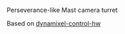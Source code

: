 Perseverance-like Mast camera turret

Based on [dynamixel-control-hw](http://www.resibots.eu/dynamixel_control_hw/)
